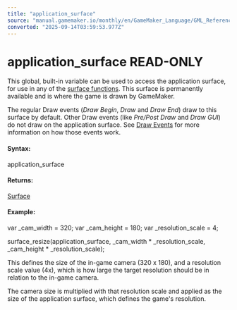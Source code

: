 ```yaml
---
title: "application_surface"
source: "manual.gamemaker.io/monthly/en/GameMaker_Language/GML_Reference/Drawing/Surfaces/application_surface.htm"
converted: "2025-09-14T03:59:53.977Z"
---
```


# application\_surface READ-ONLY

This global, built-in variable can be used to access the application surface, for use in any of the [surface functions](Surfaces.md). This surface is permanently available and is where the game is drawn by GameMaker.

The regular Draw events (_Draw Begin_, _Draw_ and _Draw End_) draw to this surface by default. Other Draw events (like _Pre/Post Draw_ and _Draw GUI_) do not draw on the application surface. See [Draw Events](../../../../The_Asset_Editors/Object_Properties/Draw_Events.md) for more information on how those events work.

#### Syntax:

application\_surface

#### Returns:

[Surface](surface_create.md)

#### Example:

var \_cam\_width = 320;
var \_cam\_height = 180;
var \_resolution\_scale = 4;

surface\_resize(application\_surface, \_cam\_width \* \_resolution\_scale, \_cam\_height \* \_resolution\_scale);

This defines the size of the in-game camera (320 x 180), and a resolution scale value (4x), which is how large the target resolution should be in relation to the in-game camera.

The camera size is multiplied with that resolution scale and applied as the size of the application surface, which defines the game's resolution.